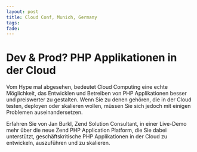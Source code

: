 ```yaml
---
layout: post
title: Cloud Conf, Munich, Germany
tags: 
fade: 
---
```

# Dev & Prod? PHP Applikationen in der Cloud

Vom Hype mal abgesehen, bedeutet Cloud Computing eine echte
Möglichkeit, das Entwicklen und Betreiben von PHP Applikationen besser und
preiswerter zu gestalten. Wenn Sie zu denen gehören, die in der Cloud
testen, deployen oder skalieren wollen, müssen Sie sich jedoch mit einigen
Problemen auseinandersetzen.

Erfahren Sie von Jan Burkl, Zend Solution Consultant, in einer Live-Demo
mehr über die neue Zend PHP Application Platform, die Sie dabei unterstützt,
geschäftskritische PHP Applikationen in der Cloud zu entwickeln, auszuführen
und zu skalieren.
